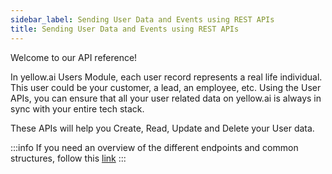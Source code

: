 ```yaml
---
sidebar_label: Sending User Data and Events using REST APIs
title: Sending User Data and Events using REST APIs
---
```


Welcome to our API reference!

In yellow.ai Users Module, each user record represents a real life individual. This user could be your customer, a lead, an employee, etc. Using the User APIs, you can ensure that all your user related data on yellow.ai is always in sync with your entire tech stack.

These APIs will help you Create, Read, Update and Delete your User data.


:::info
If you need an overview of the different endpoints and common structures, follow this [link](https://documenter.getpostman.com/view/17583548/UVsEVUsg)
:::